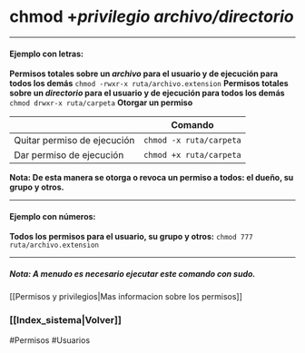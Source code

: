 # chmod +*privilegio* *archivo/directorio*
---
#### Ejemplo con letras: 
**Permisos totales sobre un *archivo* para el usuario y de ejecución para todos los demás**
`chmod -rwxr-x ruta/archivo.extension`
**Permisos totales sobre un *directorio* para el usuario y de ejecución para todos los demás**
`chmod drwxr-x ruta/carpeta`
**Otorgar un permiso**

|                             | Comando                 |
| --------------------------- | ----------------------- |
| Quitar permiso de ejecución | `chmod -x ruta/carpeta` |
| Dar permiso de ejecución    | `chmod +x ruta/carpeta` |
**Nota: De esta manera se otorga o revoca un permiso a todos: el dueño, su grupo y otros.**

---
#### Ejemplo con números:
**Todos los permisos para el usuario, su grupo y otros:**
`chmod 777 ruta/archivo.extension` 

---
##### Nota: A menudo es necesario ejecutar este comando con sudo.

[[Permisos y privilegios|Mas informacion sobre los permisos]]
### [[Index_sistema|Volver]]

#Permisos #Usuarios 